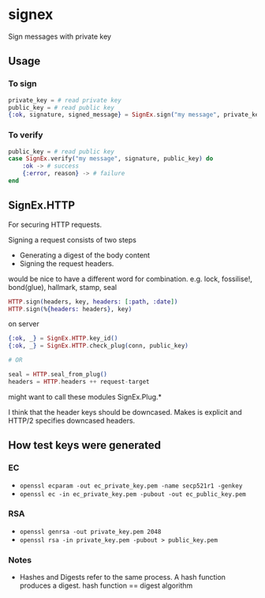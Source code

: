 # signex
Sign messages with private key

## Usage

### To sign

```elixir
private_key = # read private key
public_key = # read public key
{:ok, signature, signed_message} = SignEx.sign("my message", private_key, public_key)
```

### To verify

```elixir
public_key = # read public key
case SignEx.verify("my message", signature, public_key) do
    :ok -> # success
    {:error, reason} -> # failure
end
```

## SignEx.HTTP

For securing HTTP requests.

Signing a request consists of two steps

- Generating a digest of the body content
- Signing the request headers.

would be nice to have a different word for combination.
e.g. lock, fossilise!, bond(glue), hallmark, stamp, seal

```elixir
HTTP.sign(headers, key, headers: [:path, :date])
HTTP.sign(%{headers: headers}, key)
```

on server
```elixir
{:ok, _} = SignEx.HTTP.key_id()
{:ok, _} = SignEx.HTTP.check_plug(conn, public_key)

# OR

seal = HTTP.seal_from_plug()
headers = HTTP.headers ++ request-target

```
might want to call these modules SignEx.Plug.*

I think that the header keys should be downcased.
Makes is explicit and HTTP/2 specifies downcased headers.

## How test keys were generated

### EC

* `openssl ecparam -out ec_private_key.pem -name secp521r1 -genkey`
* `openssl ec -in ec_private_key.pem -pubout -out ec_public_key.pem`

### RSA

* `openssl genrsa -out private_key.pem 2048`
* `openssl rsa -in private_key.pem -pubout > public_key.pem`

### Notes

- Hashes and Digests refer to the same process.
  A hash function produces a digest. hash function == digest algorithm
